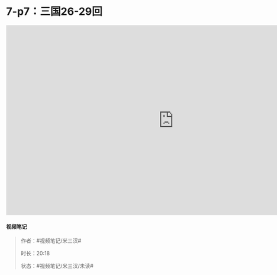 # 7-p7：三国26-29回

<iframe sandbox="allow-top-navigation-by-user-activation allow-same-origin allow-forms allow-scripts allow-popups" src="https://player.bilibili.com/player.html?bvid=BV1Yo4y167J3&amp;page=7&amp;high_quality=1&amp;as_wide=1&amp;allowfullscreen=true&amp;autoplay=0&amp;t=0" data-src="" border="0" frameborder="no" framespacing="0" allowfullscreen="true" style="height: 513px; width: 903px; pointer-events: none;"></iframe>

#### <span data-type="text" style="text-shadow: 1px 1px var(--b3-theme-surface-lighter), 2px 2px var(--b3-theme-surface-lighter), 3px 3px var(--b3-theme-surface-lighter), 4px 4px var(--b3-theme-surface-lighter);">视频笔记</span>

> 作者：#视频笔记/米三汉#​
>
> 时长：20:18
>
> 状态：#视频笔记/米三汉/未读#​

‍
